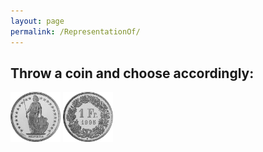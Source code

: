 ```yaml
---
layout: page
permalink: /RepresentationOf/
---
```



## Throw a coin and choose accordingly:
<a href="http://ww3.unipark.de/uc/CDS/6d56/" ><img src="/images/heads.png" height="80" alt="Bild"/></a>  <a href="http://ww3.unipark.de/uc/CDS/5c4b/" ><img src="/images/tails.png" height="80" alt="Bild"/></a>